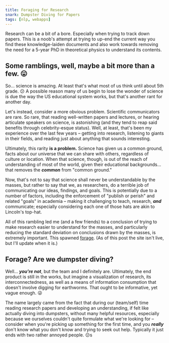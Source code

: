 ```yaml
---
title: Foraging for Research
snark: Dumpster Diving for Papers
tags: [nlp, webapps]
---
```


Research can be a bit of a bore. Especially when trying to track down papers.
This is a noob's attempt at trying to up-end the current way you find these
knowledge-laiden documents and also work towards removing the need for a
5-year PhD in theoretical physics to understand its contents.
<!--more-->

## Some ramblings, well, maybe a bit more than a few. :stuck_out_tongue:
So... science is amazing. At least that's what most of us think until about 
5th grade. :confused: A possible reason many of us begin to lose the wonder of
science is due the way the US educational system works, but that's another rant 
for another day.

Let's instead, consider a more obvious problem. Scientific communicators are rare. 
So rare, that reading well-written papers and lectures, or hearing articulate 
speakers on science, is astonishing (and they tend to reap said benefits through 
celebrity-esque status). Well, at least, that's been my experience over the last 
few years &ndash; getting into research, listening to giants in their fields, and 
reading just about anything that sounds interesting. 

Ultimately, this rarity **is a problem.** Science has given us a common ground, 
facts about our universe that we can share with others, regardless of culture or 
location. When that science, though, is out of the reach of understanding of most 
of the world, given their educational backgrounds... that removes the **_common_** 
from "common ground." 

Now, that's not to say that science shall never be understandable by the masses,
but rather to say that we, as researchers, do a terrible job of communicating our
ideas, findings, and goals. This is potentially due to a number of factors, 
including the enforcement of "publish or perish" and related "goals" in academia 
&ndash;  making it challenging to teach, research, **_and_** communicate; especially 
considering each one of those hats are akin to Lincoln's top-hat.

All of this rambling led me (and a few friends) to a conclusion of trying to 
make research easier to understand for the masses, and particularly reducing 
the standard deviation on conclusions drawn by the masses, is extremely important.
This spawned [forage][forage]. (As of this post the site isn't live, 
but I'll update when it is.)

## Forage? Are we dumpster diving?
Well... **_you're not_**, but the team and I definitely are. Ultimately, the end 
product is still in the works, but imagine a visualization of research, its 
interconnectedness, as well as a means of information consumption that doesn't 
involve digging for earthworms. That ought to be informative, yet vague enough. 
:stuck_out_tongue_winking_eye:

The name largely came from the fact that during our (team/self) time reading 
research papers and developing an understanding, if felt like actually diving into
dumpsters, without many helpful resources, especially because we ourselves couldn't
quite formulate what we're looking for – consider when you're picking up something
for the first time, and you **_really_** don't know what you don't know and trying 
to seek out help. Typically it just ends with two rather annoyed people. :confused:s

[forage]: https://forage.ionlights.com/